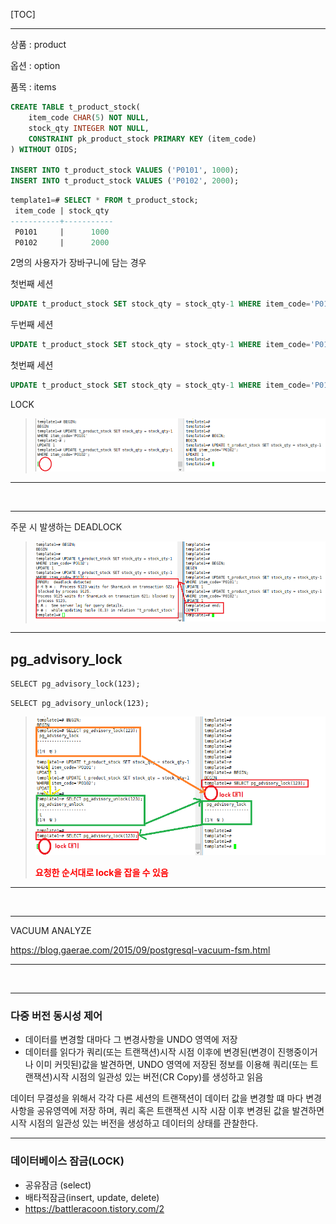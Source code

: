 [TOC]

---

상품 : product

옵션 : option

품목 : items

```sql
CREATE TABLE t_product_stock(
	item_code CHAR(5) NOT NULL,
    stock_qty INTEGER NOT NULL,
    CONSTRAINT pk_product_stock PRIMARY KEY (item_code)
) WITHOUT OIDS;

INSERT INTO t_product_stock VALUES ('P0101', 1000);
INSERT INTO t_product_stock VALUES ('P0102', 2000);
```

```sql
template1=# SELECT * FROM t_product_stock;
 item_code | stock_qty 
-----------+-----------
 P0101     |      1000
 P0102     |      2000
```



2명의 사용자가 장바구니에 담는 경우



첫번째 세션

```sql
UPDATE t_product_stock SET stock_qty = stock_qty-1 WHERE item_code='P0101';
```



두번째 세션

```sql
UPDATE t_product_stock SET stock_qty = stock_qty-1 WHERE item_code='P0102';
```



첫번째 세션

```sql
UPDATE t_product_stock SET stock_qty = stock_qty-1 WHERE item_code='P0102';
```



LOCK

> ![1564547000411](assets/1564547000411.png)

---

<br>

---

주문 시 발생하는 DEADLOCK

> ![1564547117763](assets/1564547117763.png)

---

## pg_advisory_lock

`SELECT pg_advisory_lock(123);`

`SELECT pg_advisory_unlock(123);`

> ![1564547687915](assets/1564547687915.png)
>
> <b style="color:red;">요청한 순서대로 lock을 잡을 수 있음</b>



---

<br>

---

VACUUM ANALYZE

<https://blog.gaerae.com/2015/09/postgresql-vacuum-fsm.html>

---

<br>

---

### 다중 버전 동시성 제어

- 데이터를 변경할 대마다 그 변경사항을 UNDO 영역에 저장
- 데이터를 읽다가 쿼리(또는 트랜잭션)시작 시점 이후에 변경된(변경이 진행중이거나 이미 커밋된)값을 발견하면, UNDO 영역에 저장된 정보를 이용해
  쿼리(또는 트랜잭션)시작 시점의 일관성 있는 버전(CR Copy)를 생성하고 읽음

데이터 무결성을 위해서 각각 다른 세션의 트랜잭션이 데이터 값을 변경할 떄 마다 변경 사항을 공유영역에 저장 하며, 쿼리 혹은 트랜잭션 시작 시잠 이후 변경된 값을 발견하면 시작 시점의 일관성 있는 버전을 생성하고 데이터의 상태를 관찰한다.

---

### 데이터베이스 잠금(LOCK)

- 공유잠금 (select)
- 배타적잠금(insert, update, delete)
- <https://battleracoon.tistory.com/2>





















